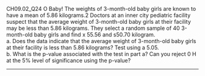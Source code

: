 CH09.02_Q24 
O Baby! The weights of 3-month-old baby girls are known to have a mean of 5.86 kilograms.2 Doctors at an inner city pediatric facility suspect that the average weight of 3-month-old baby girls at their facility
may be less than 5.86 kilograms. They select a random sample of 40 3-month-old baby girls and find x 55.56 and s50.70 kilogram.  
a. Does the data indicate that the average weight of 3-month-old baby girls at their facility is less than 5.86 kilograms? Test using a 5.05.  
b. What is the p-value associated with the test in part a? Can you reject 0 H at the 5% level of significance using the p-value?  

---
